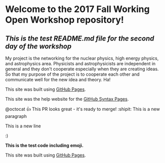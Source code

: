 # Welcome to the 2017 Fall Working Open Workshop repository!
## *This is the test README.md file for the second day of the workshop*


My project is the networking for the nuclear physics, high energy physics, and astrophysics area.
Physicists and astrophysicists are independent in general and they don't cooperate especially when they are creating ideas.
So that my purpose of the project is to cooperate each other and communicate well for the new idea and theory. Ha!



This site was built using [GitHub Pages](https://pages.github.com/).

This site was the help website for the [GitHub Syntax Pages](https://help.github.com/articles/basic-writing-and-formatting-syntax/).

@octocat :+1: This PR looks great - it's ready to merge! :shipit:
This is a new paragraph

This is a new line

:)

**This is the test code including emoji.**


This site was built using [GitHub Pages](https://pages.github.com/).

